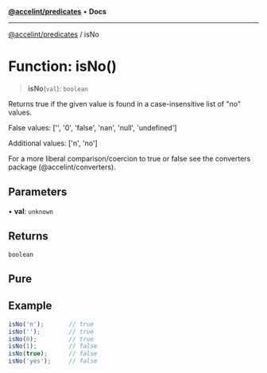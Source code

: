 <!-- Copyright 2025 Hypergiant Galactic Systems Inc. All rights reserved.
This file is licensed to you under the Apache License, Version 2.0 (the "License");
you may not use this file except in compliance with the License. You may obtain a copy
of the License at https://www.apache.org/licenses/LICENSE-2.0
Unless required by applicable law or agreed to in writing, software distributed under
the License is distributed on an "AS IS" BASIS, WITHOUT WARRANTIES OR REPRESENTATIONS
OF ANY KIND, either express or implied. See the License for the specific language
governing permissions and limitations under the License. -->

[**@accelint/predicates**](../README.md) • **Docs**

***

[@accelint/predicates](../README.md) / isNo

# Function: isNo()

> **isNo**(`val`): `boolean`

Returns true if the given value is found in a case-insensitive list of
"no" values.

False values: ['', '0', 'false', 'nan', 'null', 'undefined']

Additional values: ['n', 'no']

For a more liberal comparison/coercion to true or false see the converters
package (@accelint/converters).

## Parameters

• **val**: `unknown`

## Returns

`boolean`

## Pure

## Example

```ts
isNo('n');       // true
isNo('');        // true
isNo(0);         // true
isNo(1);         // false
isNo(true);      // false
isNo('yes');     // false
```
